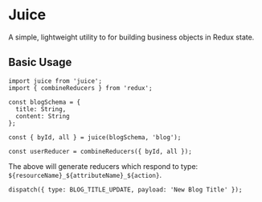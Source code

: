 # Juice

A simple, lightweight utility to for building business objects in Redux state.

## Basic Usage

```
import juice from 'juice';
import { combineReducers } from 'redux';

const blogSchema = {
  title: String,
  content: String
};

const { byId, all } = juice(blogSchema, 'blog');

const userReducer = combineReducers({ byId, all });
```

The above will generate reducers which respond to type: `${resourceName}_${attributeName}_${action}`.

`dispatch({ type: BLOG_TITLE_UPDATE, payload: 'New Blog Title' });`
